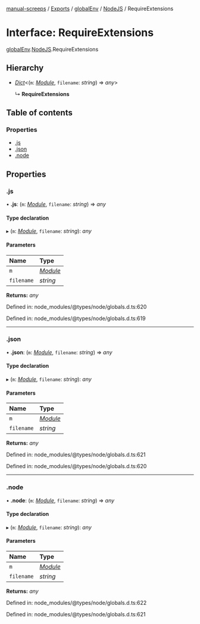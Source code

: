 [manual-screeps](../README.md) / [Exports](../modules.md) / [globalEnv](../modules/globalenv.md) / [NodeJS](../modules/globalenv.nodejs.md) / RequireExtensions

# Interface: RequireExtensions

[globalEnv](../modules/globalenv.md).[NodeJS](../modules/globalenv.nodejs.md).RequireExtensions

## Hierarchy

- [*Dict*](globalenv.nodejs.dict.md)<(`m`: [*Module*](globalenv.nodejs.module.md), `filename`: *string*) => *any*\>

  ↳ **RequireExtensions**

## Table of contents

### Properties

- [.js](globalenv.nodejs.requireextensions.md#.js)
- [.json](globalenv.nodejs.requireextensions.md#.json)
- [.node](globalenv.nodejs.requireextensions.md#.node)

## Properties

### .js

• **.js**: (`m`: [*Module*](globalenv.nodejs.module.md), `filename`: *string*) => *any*

#### Type declaration

▸ (`m`: [*Module*](globalenv.nodejs.module.md), `filename`: *string*): *any*

#### Parameters

| Name | Type |
| :------ | :------ |
| `m` | [*Module*](globalenv.nodejs.module.md) |
| `filename` | *string* |

**Returns:** *any*

Defined in: node_modules/@types/node/globals.d.ts:620

Defined in: node_modules/@types/node/globals.d.ts:619

___

### .json

• **.json**: (`m`: [*Module*](globalenv.nodejs.module.md), `filename`: *string*) => *any*

#### Type declaration

▸ (`m`: [*Module*](globalenv.nodejs.module.md), `filename`: *string*): *any*

#### Parameters

| Name | Type |
| :------ | :------ |
| `m` | [*Module*](globalenv.nodejs.module.md) |
| `filename` | *string* |

**Returns:** *any*

Defined in: node_modules/@types/node/globals.d.ts:621

Defined in: node_modules/@types/node/globals.d.ts:620

___

### .node

• **.node**: (`m`: [*Module*](globalenv.nodejs.module.md), `filename`: *string*) => *any*

#### Type declaration

▸ (`m`: [*Module*](globalenv.nodejs.module.md), `filename`: *string*): *any*

#### Parameters

| Name | Type |
| :------ | :------ |
| `m` | [*Module*](globalenv.nodejs.module.md) |
| `filename` | *string* |

**Returns:** *any*

Defined in: node_modules/@types/node/globals.d.ts:622

Defined in: node_modules/@types/node/globals.d.ts:621
